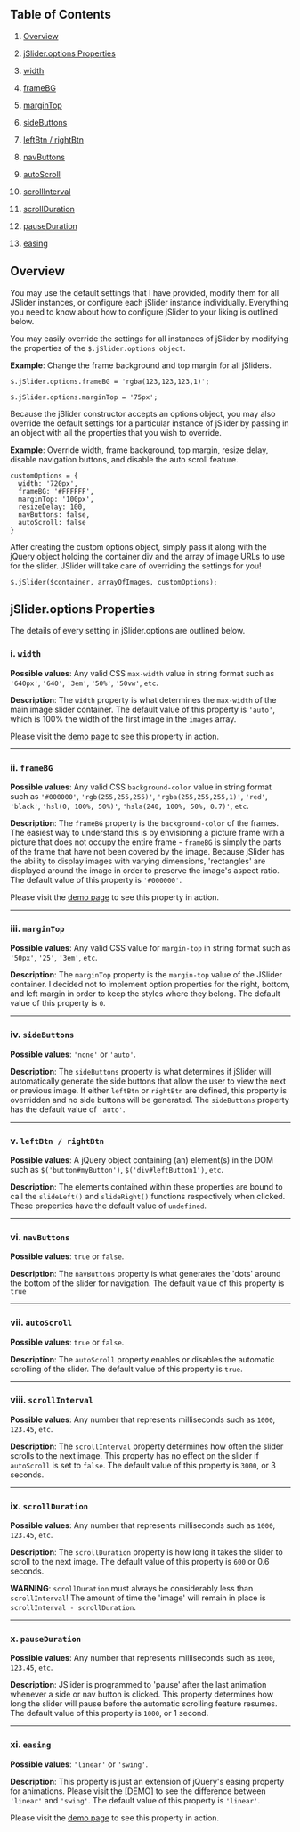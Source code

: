 ## Table of Contents

1. [Overview](#overview)

2. [jSlider.options Properties](#jslideroptions-properties)

  1. [width](#i-width)

  2. [frameBG](#ii-framebg)

  3. [marginTop](#iii-margintop)

  4. [sideButtons](#iv-sidebuttons)

  5. [leftBtn / rightBtn](#v-leftbtn--rightbtn)

  6. [navButtons](#vi-navbuttons)

  7. [autoScroll](#vii-autoscroll)

  8. [scrollInterval](#viii-scrollinterval)

  9. [scrollDuration](#ix-scrollduration)

  10. [pauseDuration](#x-pauseduration)

  11. [easing](#xi-easing)

## Overview

You may use the default settings that I have provided, modify them for all JSlider instances, or configure each jSlider instance individually. Everything you need to know about how to configure jSlider to your liking is outlined below.

You may easily override the settings for all instances of jSlider by modifying the properties of the `$.jSlider.options object`.

**Example**: Change the frame background and top margin for all jSliders.

`$.jSlider.options.frameBG = 'rgba(123,123,123,1)';`

`$.jSlider.options.marginTop = '75px';`

Because the jSlider constructor accepts an options object, you may also override the default settings for a particular instance of jSlider by passing in an object with all the properties that you wish to override.

**Example**: Override width, frame background, top margin, resize delay, disable navigation buttons, and disable the auto scroll feature.

```
customOptions = {
  width: '720px',
  frameBG: '#FFFFFF',
  marginTop: '100px',
  resizeDelay: 100,
  navButtons: false,
  autoScroll: false
}
```

After creating the custom options object, simply pass it along with the jQuery object holding the container div and the array of image URLs to use for the slider. JSlider will take care of overriding the settings for you!

`$.jSlider($container, arrayOfImages, customOptions);`

## jSlider.options Properties

The details of every setting in jSlider.options are outlined below.

### i. `width`

**Possible values**: Any valid CSS `max-width` value in string format such as `'640px'`, `'640'`, `'3em'`, `'50%'`, `'50vw'`, `etc`.

**Description**: The `width` property is what determines the `max-width` of the main image slider container. The default value of this property is `'auto'`, which is 100% the width of the first image in the `images` array.

Please visit the [demo page](http://jaredchua.com/jslider/wiki/demos/width.html) to see this property in action.

***

### ii. `frameBG`

**Possible values**: Any valid CSS `background-color` value in string format such as `'#000000'`, `'rgb(255,255,255)'`, `'rgba(255,255,255,1)'`, `'red'`, `'black'`, `'hsl(0, 100%, 50%)'`, `'hsla(240, 100%, 50%, 0.7)'`, `etc`.

**Description**: The `frameBG` property is the `background-color` of the frames. The easiest way to understand this is by envisioning a picture frame with a picture that does not occupy the entire frame - `frameBG` is simply the parts of the frame that have not been covered by the image. Because jSlider has the ability to display images with varying dimensions, 'rectangles' are displayed around the image in order to preserve the image's aspect ratio. The default value of this property is `'#000000'`.

Please visit the [demo page](http://jaredchua.com/jslider/wiki/demos/framebg.html) to see this property in action.

***

### iii. `marginTop`

**Possible values**: Any valid CSS value for `margin-top` in string format such as `'50px'`, `'25'`, `'3em'`, `etc`.

**Description**: The `marginTop` property is the `margin-top` value of the JSlider container. I decided not to implement option properties for the right, bottom, and left margin in order to keep the styles where they belong. The default value of this property is `0`.

***

### iv. `sideButtons`

**Possible values**: `'none'` or `'auto'`.

**Description**: The `sideButtons` property is what determines if jSlider will automatically generate the side buttons that allow the user to view the next or previous image. If either `leftBtn` or `rightBtn` are defined, this property is overridden and no side buttons will be generated. The `sideButtons` property has the default value of `'auto'`.

***

### v. `leftBtn / rightBtn`

**Possible values**: A jQuery object containing (an) element(s) in the DOM such as `$('button#myButton')`, `$('div#leftButton1')`, `etc`.

**Description**: The elements contained within these properties are bound to call the `slideLeft()` and `slideRight()` functions respectively when clicked. These properties have the default value of `undefined`.

***

### vi. `navButtons`

**Possible values**: `true` or `false`.

**Description**: The `navButtons` property is what generates the 'dots' around the bottom of the slider for navigation. The default value of this property is `true`

***

### vii. `autoScroll`

**Possible values**: `true` or `false`.

**Description**: The `autoScroll` property enables or disables the automatic scrolling of the slider. The default value of this property is `true`.

***

### viii. `scrollInterval`

**Possible values**: Any number that represents milliseconds such as `1000`, `123.45`, `etc`.

**Description**: The `scrollInterval` property determines how often the slider scrolls to the next image. This property has no effect on the slider if `autoScroll` is set to `false`. The default value of this property is `3000`, or 3 seconds.

***

### ix. `scrollDuration`

**Possible values**: Any number that represents milliseconds such as `1000`, `123.45`, `etc`.

**Description**: The `scrollDuration` property is how long it takes the slider to scroll to the next image. The default value of this property is `600` or 0.6 seconds.

**WARNING**: `scrollDuration` must always be considerably less than `scrollInterval`! The amount of time the 'image' will remain in place is `scrollInterval - scrollDuration`.

***

### x. `pauseDuration`

**Possible values**: Any number that represents milliseconds such as `1000`, `123.45`, `etc`.

**Description**: JSlider is programmed to 'pause' after the last animation whenever a side or nav button is clicked. This property determines how long the slider will pause before the automatic scrolling feature resumes. The default value of this property is `1000`, or 1 second.

***

### xi. `easing`

**Possible values**: `'linear'` or `'swing'`.

**Description**: This property is just an extension of jQuery's easing property for animations. Please visit the [DEMO] to see the difference between `'linear'` and `'swing'`. The default value of this property is `'linear'`.

Please visit the [demo page](http://jaredchua.com/jslider/wiki/demos/easing.html) to see this property in action.